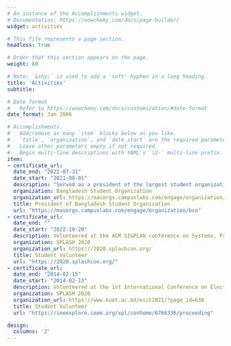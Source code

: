 ```yaml
---
# An instance of the Accomplishments widget.
# Documentation: https://wowchemy.com/docs/page-builder/
widget: activities

# This file represents a page section.
headless: true

# Order that this section appears on the page.
weight: 60

# Note: `&shy;` is used to add a 'soft' hyphen in a long heading.
title: 'Activities'
subtitle:

# Date format
#   Refer to https://wowchemy.com/docs/customization/#date-format
date_format: Jan 2006

# Accomplishments.
#   Add/remove as many `item` blocks below as you like.
#   `title`, `organization`, and `date_start` are the required parameters.
#   Leave other parameters empty if not required.
#   Begin multi-line descriptions with YAML's `|2-` multi-line prefix.
item:
- certificate_url: 
  date_end: "2022-07-31"
  date_start: "2021-08-01"
  description: "Served as a president of the largest student organization of Bangladeshi students in the University of Texas at Arlington"
  organization: Bangladesh Student Organization
  organization_url: https://mavorgs.campuslabs.com/engage/organization/bso
  title: President of Bangladesh Student Organization
  url: "https://mavorgs.campuslabs.com/engage/organization/bso"
- certificate_url: 
  date_end: ""
  date_start: "2022-10-20"
  description: Volunteered at the ACM SIGPLAN conference on Systems, Programming, Languages, and Applications Software for Humanity
  organization: SPLASH 2020
  organization_url: https://2020.splashcon.org/
  title: Student Volunteer
  url: "https://2020.splashcon.org/"
- certificate_url: 
  date_end: "2014-02-15"
  date_start: "2014-02-13"
  description: Volunteered at the 1st International Conference on Electrical Information and Communication Technology (EICT 2021)
  organization: SPLASH 2020
  organization_url: https://www.kuet.ac.bd/eict2021/?page_id=630
  title: Student Volunteer
  url: "https://ieeexplore.ieee.org/xpl/conhome/6766336/proceeding"

design:
  columns: '2' 
---
```

